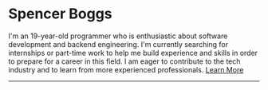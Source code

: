 # Spencer Boggs

I'm an 19-year-old programmer who is enthusiastic about software development and backend engineering. I'm currently searching for internships or part-time work to help me build experience and skills in order to prepare for a career in this field. I am eager to contribute to the tech industry and to learn from more experienced professionals.
[Learn More](https://spencerboggs.github.io)

<!---
This GitHub account is for my professional projects.
To see my personal projects 
[click here](https://github.com/Spinny2005?tab=repositories&type=source).
--->

---

<!---
## Tools and Languages
<a href="https://code.visualstudio.com/" target="_blank" rel="noopener noreferrer"><img align="left" alt="VsCode" width="30px" style="padding-right:9px;" src="icons/1.png"/></a>
<a href="https://www.jetbrains.com/" target="_blank" rel="noopener noreferrer"><img align="left" alt="JetBrains" width="30px" style="padding-right:9px;" src="icons/2.png"/></a>
<a href="https://www.java.com/en/" target="_blank" rel="noopener noreferrer"><img align="left" alt="Java" width="30px" style="padding-right:9px;" src="icons/3.png"/></a>
<a href="https://www.javascript.com/" target="_blank" rel="noopener noreferrer"><img align="left" alt="JavaScript" width="30px" style="padding-right:9px;" src="icons/4.png"/></a>
<a href="https://nodejs.org/en/" target="_blank" rel="noopener noreferrer"><img align="left" alt="NodeJS" width="30px" style="padding-right:9px;" src="icons/5.png"/></a>
<a href="https://reactjs.org/" target="_blank" rel="noopener noreferrer"><img align="left" alt="React" width="30px" style="padding-right:9px;" src="icons/6.png"/></a>
<a href="https://www.python.org/" target="_blank" rel="noopener noreferrer"><img align="left" alt="Python" width="30px" style="padding-right:9px;" src="icons/7.png"/></a>
<a href="https://html.com/" target="_blank" rel="noopener noreferrer"><img align="left" alt="HTML" width="30px" style="padding-right:9px;" src="icons/8.png"/></a>
<a href="https://www.w3schools.com/css/" target="_blank" rel="noopener noreferrer"><img align="left" alt="CSS" width="30px" style="padding-right:9px;" src="icons/9.png"/></a>
<a href="https://www.npmjs.com/" target="_blank" rel="noopener noreferrer"><img align="left" alt="NPM" width="30px" style="padding-right:9px;" src="icons/10.png"/></a>
<a href="https://git-scm.com/" target="_blank" rel="noopener noreferrer"><img align="left" alt="Git" width="30px" style="padding-right:9px;" src="icons/11.png"/></a>
<a href="https://www.gnu.org/software/bash/" target="_blank" rel="noopener noreferrer"><img align="left" alt="Bash" width="30px" style="padding-right:9px;" src="icons/12.png"/></a>
<a href="https://gradle.org/" target="_blank" rel="noopener noreferrer"><img align="left" alt="Gradle" width="30px" style="padding-right:9px;" src="icons/13.png"/></a>
<a href="https://www.arduino.cc/" target="_blank" rel="noopener noreferrer"><img align="left" alt="Arduino" width="30px" style="padding-right:9px;" src="icons/14.png"/></a>
<a href="https://www.raspberrypi.com/" target="_blank" rel="noopener noreferrer"><img align="left" alt="RaspberryPI" width="30px" style="padding-right:9px;" src="icons/15.png"/></a>
<a href="https://www.linux.org/" target="_blank" rel="noopener noreferrer"><img align="left" alt="Linux" width="30px" src="icons/16.png"/></a>

<br />
--->
